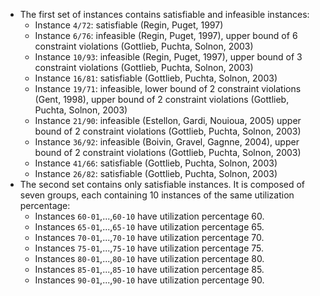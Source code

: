   * The first set of instances contains satisfiable and infeasible instances:
    * Instance `4/72`: satisfiable (Regin, Puget, 1997)
    * Instance `6/76`: infeasible (Regin, Puget, 1997), upper bound of 6 constraint violations (Gottlieb, Puchta, Solnon, 2003)
    * Instance `10/93`: infeasible (Regin, Puget, 1997), upper bound of 3 constraint violations (Gottlieb, Puchta, Solnon, 2003)
    * Instance `16/81`: satisfiable (Gottlieb, Puchta, Solnon, 2003)
    * Instance `19/71`: infeasible, lower bound of 2 constraint violations (Gent, 1998), upper bound of 2 constraint violations (Gottlieb, Puchta, Solnon, 2003)
    * Instance `21/90`: infeasible (Estellon, Gardi, Nouioua, 2005) upper bound of 2 constraint violations (Gottlieb, Puchta, Solnon, 2003)
    * Instance `36/92`: infeasible (Boivin, Gravel, Gagnne, 2004), upper bound of 2 constraint violations (Gottlieb, Puchta, Solnon, 2003)
    * Instance `41/66`: satisfiable (Gottlieb, Puchta, Solnon, 2003)
    * Instance `26/82`: satisfiable (Gottlieb, Puchta, Solnon, 2003)
  * The second set contains only satisfiable instances. It is composed of seven groups, each containing 10 instances of the same utilization percentage:
    * Instances `60-01`,...,`60-10` have utilization percentage 60.
    * Instances `65-01`,...,`65-10` have utilization percentage 65.
    * Instances `70-01`,...,`70-10` have utilization percentage 70.
    * Instances `75-01`,...,`75-10` have utilization percentage 75.
    * Instances `80-01`,...,`80-10` have utilization percentage 80.
    * Instances `85-01`,...,`85-10` have utilization percentage 85.
    * Instances `90-01`,...,`90-10` have utilization percentage 90.
